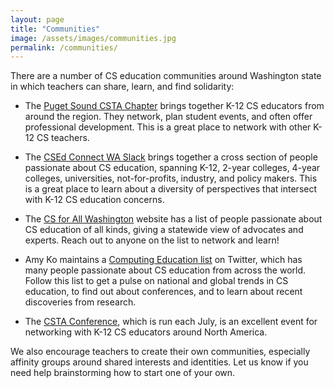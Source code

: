 ```yaml
---
layout: page
title: "Communities"
image: /assets/images/communities.jpg
permalink: /communities/
---
```


There are a number of CS education communities around Washington state in which teachers can share, learn, and find solidarity:

* The [Puget Sound CSTA Chapter](https://pugetsound.csteachers.org) brings together K-12 CS educators from around the region. They network, plan student events, and often offer professional development. This is a great place to network with other K-12 CS teachers.

* The [CSEd Connect WA Slack](https://csed-connect.slack.com) brings together a cross section of people passionate about CS education, spanning K-12, 2-year colleges, 4-year colleges, universities, not-for-profits, industry, and policy makers. This is a great place to learn about a diversity of perspectives that intersect with K-12 CS education concerns.

* The [CS for All Washington](http://csforallwa.org) website has a list of people passionate about CS education of all kinds, giving a statewide view of advocates and experts. Reach out to anyone on the list to network and learn!

* Amy Ko maintains a [Computing Education list](https://twitter.com/i/lists/1074089287874826245) on Twitter, which has many people passionate about CS education from across the world. Follow this list to get a pulse on national and global trends in CS education, to find out about conferences, and to learn about recent discoveries from research.

* The [CSTA Conference](https://csteachers.org), which is run each July, is an excellent event for networking with K-12 CS educators around North America.

We also encourage teachers to create their own communities, especially affinity groups around shared interests and identities. Let us know if you need help brainstorming how to start one of your own.